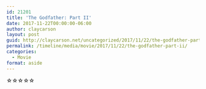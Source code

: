 ```yaml
---
id: 21201
title: 'The Godfather: Part II'
date: 2017-11-22T00:00:00-06:00
author: claycarson
layout: post
guid: http://claycarson.net/uncategorized/2017/11/22/the-godfather-part-ii/
permalink: /timeline/media/movie/2017/11/22/the-godfather-part-ii/
categories:
  - Movie
format: aside
---
```

<div class="media-details"></div>

<div class="media-creator"></div>

<div class="media-rating">☆☆☆☆☆</div>